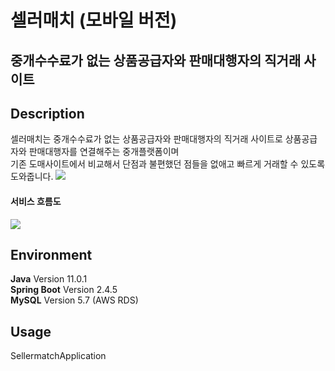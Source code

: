 # 셀러매치 (모바일 버전)
## 중개수수료가 없는 상품공급자와 판매대행자의 직거래 사이트

## Description
셀러매치는 중개수수료가 없는 상품공급자와 판매대행자의 직거래 사이트로 상품공급자와 판매대행자를 연결해주는 중개플랫폼이며 <br>
기존 도매사이트에서 비교해서 단점과 불편했던 점들을 없애고 빠르게 거래할 수 있도록 도와줍니다.
![](https://images.velog.io/images/njh4803/post/f61b9c69-ec00-405d-ae4d-b2c9cee434e8/image.png)

#### 서비스 흐름도

![](https://images.velog.io/images/njh4803/post/0b12d914-7994-493c-abf8-3dc1fc73555d/%EC%BA%A1%EC%B2%98.PNG)

## Environment
__Java__ Version 11.0.1 <BR>
__Spring Boot__ Version 2.4.5 <BR>
__MySQL__ Version 5.7 (AWS RDS)


## Usage
SellermatchApplication
